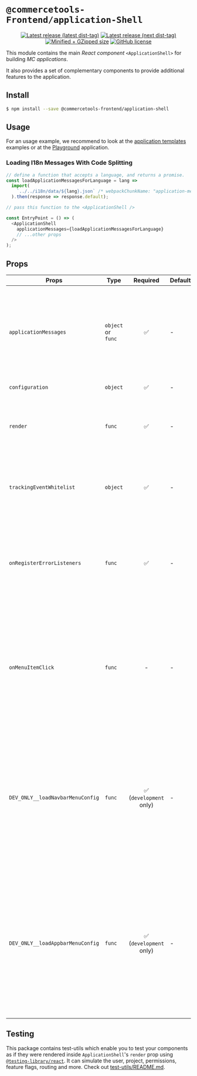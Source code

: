# `@commercetools-Frontend/application-Shell`

<p align="center">
  <a href="https://www.npmjs.com/package/@commercetools-frontend/application-shell"><img src="https://badgen.net/npm/v/@commercetools-frontend/application-shell" alt="Latest release (latest dist-tag)" /></a> <a href="https://www.npmjs.com/package/@commercetools-frontend/application-shell"><img src="https://badgen.net/npm/v/@commercetools-frontend/application-shell/next" alt="Latest release (next dist-tag)" /></a> <a href="https://bundlephobia.com/result?p=@commercetools-frontend/application-shell"><img src="https://badgen.net/bundlephobia/minzip/@commercetools-frontend/application-shell" alt="Minified + GZipped size" /></a> <a href="https://github.com/commercetools/merchant-center-application-kit/blob/master/LICENSE"><img src="https://badgen.net/github/license/commercetools/merchant-center-application-kit" alt="GitHub license" /></a>
</p>

This module contains the main _React component_ `<ApplicationShell>` for
building _MC applications_.

It also provides a set of complementary components to provide additional
features to the application.

## Install

```bash
$ npm install --save @commercetools-frontend/application-shell
```

## Usage

For an usage example, we recommend to look at the [application templates](https://github.com/commercetools/merchant-center-application-kit/tree/master/application-templates) examples or at the [Playground](https://github.com/commercetools/merchant-center-application-kit/tree/master/playground) application.

### Loading I18n Messages With Code Splitting

```js
// define a function that accepts a language, and returns a promise.
const loadApplicationMessagesForLanguage = lang =>
  import(
    `../../i18n/data/${lang}.json` /* webpackChunkName: "application-messages-[request]" */
  ).then(response => response.default);

// pass this function to the <ApplicationShell />

const EntryPoint = () => (
  <ApplicationShell
    applicationMessages={loadApplicationMessagesForLanguage}
    // ...other props
  />
);
```

## Props

| Props                            | Type               |        Required         | Default | Description                                                                                                                                                                                                                                                                                                                                                                      |
| -------------------------------- | ------------------ | :---------------------: | ------- | -------------------------------------------------------------------------------------------------------------------------------------------------------------------------------------------------------------------------------------------------------------------------------------------------------------------------------------------------------------------------------- |
| `applicationMessages`            | `object` or `func` |           ✅            | -       | Either an object containing all the translated messages per locale (`{ "en": { "Welcome": "Welcome" }, "de": { "Welcome": "Wilkommen" }}`), or a function that returns a Promise that resolves to such an object.                                                                                                                                                                |
| `configuration`                  | `object`           |           ✅            | -       | The current `window.app`.                                                                                                                                                                                                                                                                                                                                                        |
| `render`                         | `func`             |           ✅            | -       | The function to render the application specific part. This function is executed only when the application specific part needs to be rendered.                                                                                                                                                                                                                                    |
| `trackingEventWhitelist`         | `object`           |           ✅            | -       | An object containing a map of tracking events (_this mapping is required for backwards compatibility, it might be removed in the future_)                                                                                                                                                                                                                                        |
| `onRegisterErrorListeners`       | `func`             |           ✅            | -       | A callback function to setup global event listeners, called when the `ApplicationShell` is mounted. The function is called with the following named arguments: `dispatch` (the dispatch function of Redux).                                                                                                                                                                      |
| `onMenuItemClick`                | `func`             |            -            | -       | A callback function that is called when the user clicks on the menu items. The function is called with the following arguments: `event` (the DOM event) and `track` (the GTM tracking function). You can extract from the `event.currentTarget` all the useful information about the link.                                                                                       |
| `DEV_ONLY__loadNavbarMenuConfig` | `func`             | ✅ (`development` only) | -       | A function that returns a Promise to load the `menu.json` config for the navigation component on the left side. We usually recommend to use a dynamic `import` to load the file, so that bundlers can create a split point. **NOTE that this is only available in `development` mode, in `production` mode the menu config is loaded from a remote server.**                     |
| `DEV_ONLY__loadAppbarMenuConfig` | `func`             | ✅ (`development` only) | -       | A function that returns a Promise to load the `menu.json` config for the account links in the application bar component on the top. We usually recommend to use a dynamic `import` to load the file, so that bundlers can create a split point. **NOTE that this is only available in `development` mode, in `production` mode the menu config is loaded from a remote server.** |

## Testing

This package contains test-utils which enable you to test your components as if they were rendered inside `ApplicationShell`'s `render` prop using [`@testing-library/react`](https://github.com/testing-library/react-testing-library). It can simulate the user, project, permissions, feature flags, routing and more. Check out [test-utils/README.md](./src/test-utils/README.md).
